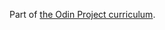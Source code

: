 Part of [the Odin Project curriculum](https://www.theodinproject.com/courses/web-development-101/lessons/calculator).